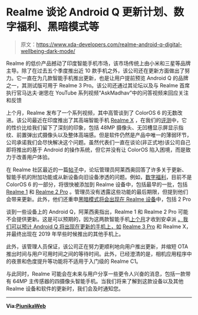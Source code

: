 # Realme 谈论 Android Q 更新计划、数字福利、黑暗模式等

> 原文：<https://www.xda-developers.com/realme-android-q-digital-wellbeing-dark-mode/>

Realme 的低价产品撼动了印度智能手机市场，该市场传统上由小米和三星等品牌主导。除了在过去五个季度推出近 10 款手机之外，该公司还在更新方面做出了努力。它一直在为几款智能手机推出更新，也是让用户提前预览 Android Q 的品牌之一，其测试版可用于 Realme 3 Pro。该公司还通过其论坛以及与 Realme 首席执行官马达夫·谢思在 YouTube 系列视频“AskMadhav”中的问答视频来回应关注和反馈

上个月，Realme 发布了一个系列视频，其中高管谈到了 ColorOS 6 的无数改进。该公司最近在印度推出了其高端智能手机 [Realme X](https://www.xda-developers.com/realme-x-india-pop-up-camera-notchless-48mp-3i/) ，在我们的[评测](https://www.xda-developers.com/realme-x-review-premium-affordable/)中，它的性价比给我们留下了深刻的印象，包括 48MP 摄像头、无凹槽显示屏显示指纹、前置弹出式摄像头以及整体高端感。但是软件仍然是产品中唯一的薄弱环节，公司承诺我们会尽快解决这个问题。虽然代表们一直在谈论(非正式地)该公司自己即将推出的基于 Android 的操作系统，但它并没有让 ColorOS 陷入困境，而是致力于改善用户体验。

在 Realme 社区最近的一篇[帖子](https://c.realme.com/in/post-details/1149497643185995776)中，论坛管理员阿莱西奥回答了许多关于更新、智能手机的附加功能或从新设备向旧设备渗透的问题。例如，[数字福利](https://www.xda-developers.com/digital-wellbeing-integration-family-link-parental-controls/)，目前不是 ColorOS 6 的一部分，将很快被添加到 Realme 设备中，包括最早的一批，包括 [Realme 1](https://forum.xda-developers.com/realme-1) 和 [Realme 2 Pro](https://forum.xda-developers.com/realme-2-pro) 。管理员没有透露这些功能的最后期限，但提到他们会带来更新。此外，他们还重申[黑暗模式将会出现在 Realme 设备](https://www.xda-developers.com/realme-dark-theme-screen-recorder-internal-audio-coloros/)中，包括 2 Pro

谈到一些设备上的 Android Q，阿莱西奥指出，Realme 1 和 Realme 2 Pro 可能不会提供更新。这是可以预期的，因为这两款智能手机[上个月](https://www.xda-developers.com/realme-2-pro-coloros-6-android-pie-update/)才收到安卓派 [。我们可以预计 Android Q 将出现在更新的手机上，如](https://www.xda-developers.com/realme-1-u1-android-pie-coloros-6-beta/) [Realme 3 Pro](https://www.xda-developers.com/realme-3-pro-first-impressions-hands-on-review/) 和 Realme X，并最终出现在 2019 年早些时候推出的其他手机上。

此外，该管理人员保证，该公司正在努力更顺利地向用户推出更新，并缩短 OTA 推出时间与用户可用时间之间的等待时间。此外，已经澄清的是，相机应用程序中的夜景和色度提升等功能将不适用于入门级的 Realme C1。

与此同时，Realme 可能会在未来与用户分享一些更令人兴奋的消息，包括一款带有 64MP 主传感器的四摄像头智能手机。当我们将来了解到这款设备以及其他 Realme 设备和软件的更新时，我们会及时通知您。

* * *

**Via:[PiunikaWeb](https://piunikaweb.com/2019/07/15/realme-1-digital-wellbeing-dark-mode-chroma-boost-nightsight-usb-c-plans-revealed/)**